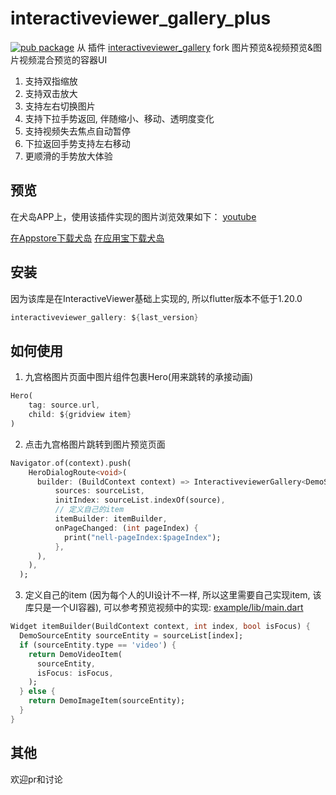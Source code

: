 # interactiveviewer_gallery_plus
[![pub package](https://img.shields.io/pub/v/interactiveviewer_gallery.svg)](https://pub.dartlang.org/packages/interactiveviewer_gallery)
从 插件 [interactiveviewer_gallery](https://pub.dev/packages/interactiveviewer_gallery/versions) fork
图片预览&视频预览&图片视频混合预览的容器UI
1. 支持双指缩放
2. 支持双击放大
3. 支持左右切换图片
4. 支持下拉手势返回, 伴随缩小、移动、透明度变化
5. 支持视频失去焦点自动暂停
6. 下拉返回手势支持左右移动
7. 更顺滑的手势放大体验

## 预览
在犬岛APP上，使用该插件实现的图片浏览效果如下：
[youtube](https://youtu.be/GWtGYJc-1-Y)

[在Appstore下载犬岛](https://apps.apple.com/se/app/id6450510581)
[在应用宝下载犬岛](https://a.app.qq.com/o/simple.jsp?pkgname=com.fixtime.quandao)

## 安装

因为该库是在InteractiveViewer基础上实现的, 所以flutter版本不低于1.20.0
```dart
interactiveviewer_gallery: ${last_version}
```

## 如何使用
1. 九宫格图片页面中图片组件包裹Hero(用来跳转的承接动画)
```dart
Hero(
    tag: source.url,
    child: ${gridview item}
)
 ```

2. 点击九宫格图片跳转到图片预览页面
```dart
Navigator.of(context).push(
    HeroDialogRoute<void>(
      builder: (BuildContext context) => InteractiveviewerGallery<DemoSourceEntity>(
          sources: sourceList,
          initIndex: sourceList.indexOf(source),
          // 定义自己的item
          itemBuilder: itemBuilder,
          onPageChanged: (int pageIndex) {
            print("nell-pageIndex:$pageIndex");
          },
      ),
    ),
  );
```

3. 定义自己的item (因为每个人的UI设计不一样, 所以这里需要自己实现item, 该库只是一个UI容器), 可以参考预览视频中的实现: [example/lib/main.dart](https://github.com/qq326646683/interactiveviewer_gallery/blob/main/example/lib/main.dart)

```dart
Widget itemBuilder(BuildContext context, int index, bool isFocus) {
  DemoSourceEntity sourceEntity = sourceList[index];
  if (sourceEntity.type == 'video') {
    return DemoVideoItem(
      sourceEntity,
      isFocus: isFocus,
    );
  } else {
    return DemoImageItem(sourceEntity);
  }
}
```

## 其他
欢迎pr和讨论
